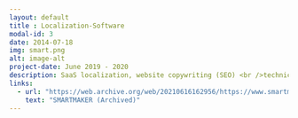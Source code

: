 ```yaml
---
layout: default
title : Localization-Software
modal-id: 3
date: 2014-07-18
img: smart.png
alt: image-alt
project-date: June 2019 - 2020
description: SaaS localization, website copywriting (SEO) <br />technical document, tutorial, marketing content copywriting
links:
  - url: "https://web.archive.org/web/20210616162956/https://www.smartmaker.com/ups/en_smweb8/index.html"
    text: "SMARTMAKER (Archived)"
---
```

